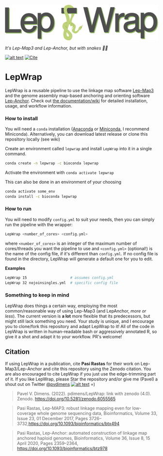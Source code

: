 ![logo](.misc/logo.png)

_It's Lep-Map3 and Lep-Anchor, but with snakes 🐍🐍_

[![alt text](https://img.shields.io/badge/docs-wiki-75ae6c?style=for-the-badge&logo=Read%20The%20Docs)](https://github.com/pdimens/LepWrap/wiki) 
[![Cite](https://img.shields.io/badge/Cite-10.5281/zenodo.6055566-e1e1e1?style=for-the-badge)](https://doi.org/10.5281/zenodo.6055565) 
# LepWrap

LepWrap is a reusable pipeline to use the linkage map software [Lep-Map3](https://sourceforge.net/projects/lep-map3/) and the genome assembly map-based anchoring and orienting software [Lep-Anchor](https://sourceforge.net/p/lep-anchor/wiki/Home/). Check out [the documentation/wiki](https://github.com/pdimens/LepWrap/wiki) for detailed installation, usage, and workflow information.

### How to install
You will need a `conda` installation ([Anaconda](https://docs.anaconda.com/anaconda/install/) or [Miniconda](https://docs.conda.io/en/latest/miniconda.html), I recommend Miniconda). Alternatively, you can download latest release or clone this repository locally (see wiki)

Create an environment called `lepwrap` and install `LepWrap` into it in a single command.
```bash
conda create -n lepwrap -c bioconda lepwrap
```
Activate the environment with `conda activate lepwrap`

This can also be done in an environment of your choosing
```bash
conda activate some_env
conda install -c bioconda lepwrap
```
### How to run
You will need to modify `config.yml` to suit your needs, then you can simply run the pipeline with the wrapper:
```bash
LepWrap <number_of_cores> <config.yml>
```
where `<number_of_cores>` is an integer of the maximum number of cores/threads you want the pipeline to use and `<config.yml>` (optional!) is the name of the config file, if it's different than `config.yml`. If no config file is found in the directory, LepWrap will generate a default one for you to edit.

**Examples**
```bash
LepWrap 15                    # assumes config.yml
LepWrap 32 nojoinsingles.yml  # specific config file
```
### Something to keep in mind
LepWrap does things a certain way, employing the most common/reasonable way of using Lep-Map3 (and LepAnchor, _more or less_). The current version is **a lot** more flexible that its predecessors, but might still lack something you need. Your study is unique, and I encourage you to clone/fork this repository and adapt LepWrap to it! All of the code in LepWrap is written in human-readable bash or aggressively annotated R, so give it a shot and adapt it to your workflow. PR's welcome!


## Citation
If using LepWrap in a publication, cite **Pasi Rastas** for their work on Lep-Map3/Lep-Anchor and cite this repository using the Zenodo citation. You are also encouraged to cite LepWrap if you just use the edge-trimming part of it. If you like LepWrap, please Star the repository and/or give me (Pavel) a shout out on Twitter [@pvdimens](https://twitter.com/PVDimens) [![alt text](http://i.imgur.com/wWzX9uB.png)](https://twitter.com/PVDimens)  =)

> Pavel V. Dimens. (2022). pdimens/LepWrap: link with zenodo (4.0). Zenodo. https://doi.org/10.5281/zenodo.6055565

> Pasi Rastas, Lep-MAP3: robust linkage mapping even for low-coverage whole genome sequencing data, Bioinformatics, Volume 33, Issue 23, 01 December 2017, Pages 3726–3732,https://doi.org/10.1093/bioinformatics/btx494

> Pasi Rastas, Lep-Anchor: automated construction of linkage map anchored haploid genomes, Bioinformatics, Volume 36, Issue 8, 15 April 2020, Pages 2359–2364, https://doi.org/10.1093/bioinformatics/btz978
